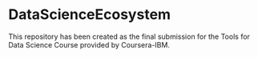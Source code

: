 # DataScienceEcosystem

This repository has been created as the final submission for the Tools for Data Science Course provided by Coursera-IBM.
